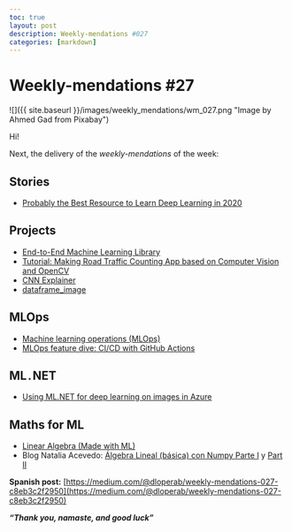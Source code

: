 ```yaml
---
toc: true
layout: post
description: Weekly-mendations #027
categories: [markdown]
---
```

# Weekly-mendations #27

![]({{ site.baseurl }}/images/weekly_mendations/wm_027.png "Image by Ahmed Gad from Pixabay")

Hi!

Next, the delivery of the *weekly-mendations* of the week:

## Stories

- [Probably the Best Resource to Learn Deep Learning in 2020](https://towardsdatascience.com/probably-the-best-resource-to-learn-deep-learning-in-2020-66d13a8ab1f1)

## Projects

- [End-to-End Machine Learning Library](https://e2eml.school/blog.html)
- [Tutorial: Making Road Traffic Counting App based on Computer Vision and OpenCV](https://medium.com/machine-learning-world/tutorial-making-road-traffic-counting-app-based-on-computer-vision-and-opencv-166937911660)
- [CNN Explainer](https://poloclub.github.io/cnn-explainer/)
- [dataframe_image](https://github.com/dexplo/dataframe_image)

## MLOps

- [Machine learning operations (MLOps)](https://azure.microsoft.com/en-us/services/machine-learning/mlops/)
- [MLOps feature dive: CI/CD with GitHub Actions](https://channel9.msdn.com/Shows/AI-Show/MLOps-feature-dive-CICD-with-GitHub-Actions)

## ML`.`NET

- [Using ML.NET for deep learning on images in Azure](https://devblogs.microsoft.com/dotnet/train-image-classification-model-azure-mlnet-model-builder/)

## Maths for ML

- [Linear Algebra (Made with ML)](https://madewithml.com/topics/linear-algebra/)
- Blog Natalia Acevedo: [Álgebra Lineal (básica) con Numpy Parte I](https://nataliaacevedo.com/algebra-lineal-basica-con-numpy-parte-i/) y [Part II](https://nataliaacevedo.com/algebra-lineal-con-numpy-machine-learning/)

**Spanish post:** [https://medium.com/@dloperab/weekly-mendations-027-c8eb3c2f2950](https://medium.com/@dloperab/weekly-mendations-027-c8eb3c2f2950)

***“Thank you, namaste, and good luck”***
